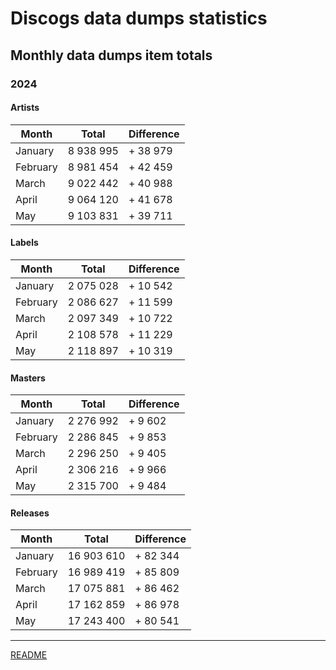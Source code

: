 # Discogs data dumps statistics

## Monthly data dumps item totals

### 2024

#### Artists

| Month     | Total     | Difference |
|-----------|-----------|------------|
| January   | 8 938 995 | + 38 979   |
| February  | 8 981 454 | + 42 459   |
| March     | 9 022 442 | + 40 988   |
| April     | 9 064 120 | + 41 678   |
| May       | 9 103 831 | + 39 711   |

#### Labels

| Month     | Total     | Difference |
|-----------|-----------|------------|
| January   | 2 075 028 | + 10 542   |
| February  | 2 086 627 | + 11 599   |
| March     | 2 097 349 | + 10 722   |
| April     | 2 108 578 | + 11 229   |
| May       | 2 118 897 | + 10 319   |

#### Masters

| Month     | Total     | Difference |
|-----------|-----------|------------|
| January   | 2 276 992 | + 9 602    |
| February  | 2 286 845 | + 9 853    |
| March     | 2 296 250 | + 9 405    |
| April     | 2 306 216 | + 9 966    |
| May       | 2 315 700 | + 9 484    |

#### Releases

| Month     | Total      | Difference |
|-----------|------------|------------|
| January   | 16 903 610 | + 82 344   |
| February  | 16 989 419 | + 85 809   |
| March     | 17 075 881 | + 86 462   |
| April     | 17 162 859 | + 86 978   |
| May       | 17 243 400 | + 80 541   |

---

[README](../../README.md)
